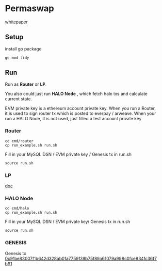 # Permaswap

[whitepaper](https://mirror.xyz/permaswap.eth/kdg0iXx1jB-vXYEc_WEAeTNX_sGjv8BXksHxcFdoKjo)

## Setup

install go package

```
go mod tidy
```

## Run

Run as **Router** or **LP**.

You also could just run **HALO Node** , which fetch halo txs and calculate current state.

EVM private key is a ethereum account private key. 
When you run a Router, it is used to sign router tx which is posted to everpay / arweave.
When your run a HALO Node, it is not used, just filled a test account private key

### Router

```
cd cmd/router
cp run_example.sh run.sh
```

Fill in your MySQL DSN / EVM private key / Genesis tx in run.sh

```
source run.sh
```

### LP

[doc](https://permadao.notion.site/Golang-LP-client-configuration-tutorial-0c8b65f06eed4add880dad0f29d89d37)


### HALO Node
```
cd cmd/halo
cp run_example.sh run.sh
```

Fill in your MySQL DSN / EVM private key/ Genesis tx in run.sh



```
source run.sh
```

### GENESIS 

Genesis tx [0x91be83007f1b642d328ab01a7759f38b75f89a61079a998c0fce834fc36f7b91](https://scan.everpay.io/tx/0x91be83007f1b642d328ab01a7759f38b75f89a61079a998c0fce834fc36f7b91)